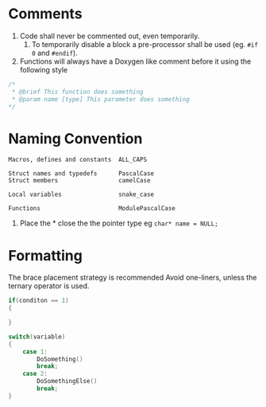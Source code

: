 # Comments
1. Code shall never be commented out, even temporarily. 
	1. To temporarily disable a block a pre-processor shall be used (eg. `#if 0` and `#endif`).
2. Functions will always have a Doxygen like comment before it using the following style
```c
/* 
 * @brief This function does something
 * @param name [type] This parameter does something
*/
```

# Naming Convention
```
Macros, defines and constants  ALL_CAPS

Struct names and typedefs      PascalCase
Struct members                 camelCase

Local variables                snake_case

Functions                      ModulePascalCase
```
1. Place the * close the the pointer type eg `char* name = NULL;`

# Formatting
The brace placement strategy is recommended
Avoid one-liners, unless the ternary operator is used.
```c
if(conditon == 1)
{

}

switch(variable)
{
	case 1:
		DoSomething()
		break;
	case 2:
		DoSomethingElse()
		break;
}
```